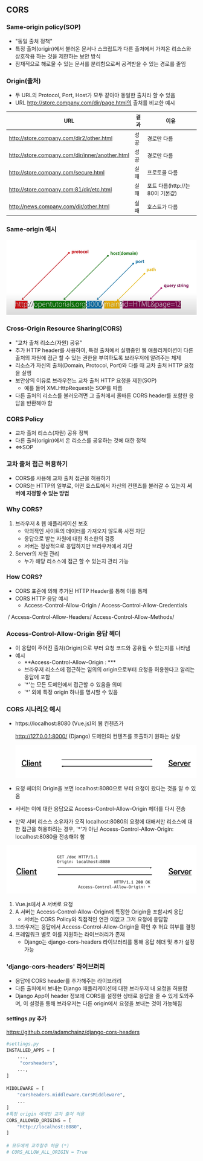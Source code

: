 ## CORS

### Same-origin policy(SOP)

- "동일 출처 정책"
- 특정 출처(origin)에서 불러온 문서나 스크립트가 다른 출처에서 가져온 리소스와 상호작용 하는 것을 제한하는 보안 방식
- 잠재적으로 해로울 수 있는 문서를 분리함으로써 공격받을 수 있는 경로를 줄임 

### Origin(출처)

- 두 URL의 Protocol, Port, Host가 모두 같아야 동일한 출처라 할 수 있음
- URL http://store.company.com/dir/page.html의 출처를 비교한 예시

| URL                                             | 결과 | 이유                             |
| ----------------------------------------------- | ---- | -------------------------------- |
| http://store.company.com/dir2/other.html        | 성공 | 경로만 다름                      |
| http://store.company.com/dir/inner/another.html | 성공 | 경로만 다름                      |
| http://store.company.com/secure.html            | 실패 | 프로토콜 다름                    |
| http://store.company.com:81/dir/etc.html        | 실패 | 포트 다름(http://는 80이 기본값) |
| http://news.company.com/dir/other.html          | 실패 | 호스트가 다름                    |

### Same-origin 예시

![sameorigin](20_Django_CORS.assets/sameorigin.png)



### Cross-Origin Resource Sharing(CORS)

- "교차 출처 리소스(자원) 공유"
- 추가 HTTP header를 사용하여, 특정 출처에서 실행중인 웹 애플리케이션이 다른 출처의 자원에 접근 할 수 있는 권한을 부여하도록 브라우저에 알려주는 체제
- 리소스가 자신의 출처(Domain, Protocol, Port)와 다를 때 교차 출처 HTTP 요청을 실행
- 보안상의 이유로 브라우전느 교차 출처 HTTP 요청을 제한(SOP)
  - 예를 들어 XMLHttpRequest는 SOP를 따름
- 다른 출처의 리소스를 불러오려면 그 출처에서 올바른 CORS header를 포함한 응답을 반환해야 함 

### CORS Policy

- 교차 출처 리소스(자원) 공유 정책
- 다른 출처(origin)에서 온 리소스를 공유하는 것에 대한 정책
- <=>SOP

### 교차 출처 접근 허용하기

- CORS를 사용해 교차 출처 접근을 허용하기
- CORS는 HTTP의 일부로, 어떤 호스트에서 자신의 컨텐츠를 불러갈 수 있는지 **서버에 지정할 수 있는 방법** 



### Why CORS?

1. 브라우저 & 웹 애플리케이션 보호
   - 악의적인 사이트의 데이터를 가져오지 않도록 사전 차단
   - 응답으로 받는 자원에 대한 최소한의 검증
   - 서버는 정상적으로 응답하지만 브라우저에서 차단
2. Server의 자원 관리
   - 누가 해당 리소스에 접근 할 수 있는지 관리 가능 

### How CORS?

- CORS 표준에 의해 추가된 HTTP Header를 통해 이를 통제
- CORS HTTP 응답 예시
  - Access-Control-Allow-Origin / Access-Control-Allow-Credentials

​				 / Access-Control-Allow-Headers/ Access-Control-Allow-Methods/ 

### Access-Control-Allow-Origin 응답 헤더

- 이 응답이 주어진 출처(Origin)으로 부터 요청 코드와 공유될 수 있는지를 나타냄
- 예시
  - **Access-Control-Allow-Origin : ***
  - 브라우저 리소스에 접근하는 임의의 origin으로부터 요청을 허용한다고 알리는 응답에 포함
  - '*'는 모든 도메인에서 접근할 수 있음을 의미
  - '*' 외에 특정 origin 하나를 명시할 수 있음 



### CORS 시나리오 예시

- https://localhost:8080 (Vue.js)의 웹 컨첸츠가

  http://127.0.0.1:8000/ (Django) 도메인의 컨텐츠를 호출하기 원하는 상황 

  ![cs](20_Django_CORS.assets/cs.PNG)

- 요청 헤더의 Origin을 보면 localhost:8080으로 부터 요청이 왔다는 것을 알 수 있음
- 서버는 이에 대한 응답으로 Access-Control-Allow-Origin 헤더를 다시 전송
- 만약 서버 리소스 소유자가 오직 localhost:8080의 요청에 대해서만 리소스에 대한 접근을 허용하려는 경우, '*'가 아닌 Access-Control-Allow-Origin: localhost:8080을 전송해야 함

![cs2](20_Django_CORS.assets/cs2.PNG)

1. Vue.js에서 A 서버로 요청
2. A 서버는 Access-Control-Allow-Origin에 특정한 Origin을 포함시켜 응답
   - 서버는 CORS Policy와 직접적인 연관 이없고 그저 요청에 응답함
3. 브라우저는 응답에서 Access-Control-Allow-Origin을 확인 후 허요 여부를 결정
4. 프레임워크 별로 이를 지원하는 라이브러리가 존재
   - Django는 django-cors-headers 라이브러리를 통해 응답 헤더 및 추가 설정 가능



### 'django-cors-headers' 라이브러리

- 응답에 CORS header를 추가해주는 라이브러리
- 다른 출처에서 보내는 Django 애플리케이션에 대한 브라우저 내 요청을 허용함
- Django App이 header 정보에 CORS를 설정한 상태로 응답을 줄 수 있게 도와주며, 이 설정을 통해 브라우저는 다른 origin에서 요청을 보내는 것이 가능해짐 

#### settings.py 추가

https://github.com/adamchainz/django-cors-headers

```python
#settings.py
INSTALLED_APPS = [
	...,
     "corsheaders",
 	...,
]

MIDDLEWARE = [
    "corsheaders.middleware.CorsMiddleware",
    ...
]
#특정 origin 에게만 교차 출처 허용
CORS_ALLOWED_ORIGINS = [
    "http://localhost:8080",
]

# 모두에게 교추찰추 허용 (*)
# CORS_ALLOW_ALL_ORIGIN = True
```


